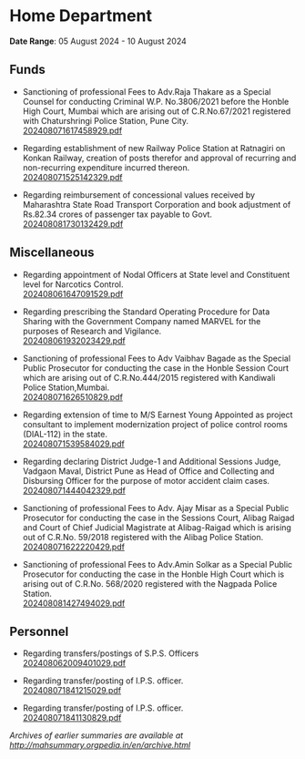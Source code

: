 # Home Department

**Date Range**: 05 August 2024 - 10 August 2024


## Funds
- Sanctioning of professional Fees to Adv.Raja Thakare as a Special Counsel for conducting  Criminal W.P. No.3806/2021 before the Honble High Court, Mumbai which are arising out of C.R.No.67/2021 registered with Chaturshringi Police Station, Pune City.\
  [202408071617458929.pdf](https://gr.maharashtra.gov.in/Site/Upload/Government%20Resolutions/English/202408071617458929.pdf)

- Regarding establishment of new Railway Police Station at Ratnagiri on Konkan Railway, creation of posts therefor and approval of recurring and non-recurring expenditure incurred thereon.\
  [202408071525142329.pdf](https://gr.maharashtra.gov.in/Site/Upload/Government%20Resolutions/English/202408071525142329.pdf)

- Regarding reimbursement of concessional values received by Maharashtra State Road Transport Corporation and book adjustment of Rs.82.34 crores of passenger tax payable to Govt.\
  [202408081730132429.pdf](https://gr.maharashtra.gov.in/Site/Upload/Government%20Resolutions/English/202408081730132429.pdf)

## Miscellaneous
- Regarding appointment of Nodal Officers at State level and Constituent level for Narcotics Control.\
  [202408061647091529.pdf](https://gr.maharashtra.gov.in/Site/Upload/Government%20Resolutions/English/202408061647091529.pdf)

- Regarding prescribing the Standard Operating Procedure for Data Sharing with the Government Company named MARVEL for the purposes of Research and Vigilance.\
  [202408061932023429.pdf](https://gr.maharashtra.gov.in/Site/Upload/Government%20Resolutions/English/202408061932023429.pdf)

- Sanctioning of professional Fees to Adv Vaibhav Bagade as the Special Public Prosecutor for conducting the case in the Honble Session Court which are arising out of C.R.No.444/2015 registered with Kandiwali Police Station,Mumbai.\
  [202408071626510829.pdf](https://gr.maharashtra.gov.in/Site/Upload/Government%20Resolutions/English/202408071626510829.pdf)

- Regarding extension of time to M/S Earnest  Young Appointed as project consultant to implement modernization project of police control rooms (DIAL-112) in the state.\
  [202408071539584029.pdf](https://gr.maharashtra.gov.in/Site/Upload/Government%20Resolutions/English/202408071539584029.pdf)

- Regarding declaring District Judge-1 and Additional Sessions Judge, Vadgaon Maval, District Pune as Head of Office and Collecting and Disbursing Officer for the purpose of motor accident claim cases.\
  [202408071444042329.pdf](https://gr.maharashtra.gov.in/Site/Upload/Government%20Resolutions/English/202408071444042329.pdf)

- Sanctioning of professional Fees to Adv. Ajay Misar as a Special Public Prosecutor for conducting the case in the Sessions Court, Alibag Raigad and Court of Chief Judicial Magistrate at Alibag-Raigad which is arising out of C.R.No. 59/2018 registered with the Alibag Police Station.\
  [202408071622220429.pdf](https://gr.maharashtra.gov.in/Site/Upload/Government%20Resolutions/English/202408071622220429.pdf)

- Sanctioning of professional Fees to Adv.Amin Solkar as a Special Public Prosecutor for conducting the case in the Honble High Court which is arising out of C.R.No. 568/2020 registered with the Nagpada Police Station.\
  [202408081427494029.pdf](https://gr.maharashtra.gov.in/Site/Upload/Government%20Resolutions/English/202408081427494029.pdf)

## Personnel
- Regarding transfers/postings of S.P.S. Officers\
  [202408062009401029.pdf](https://gr.maharashtra.gov.in/Site/Upload/Government%20Resolutions/English/202408062009401029.pdf)

- Regarding transfer/posting of I.P.S. officer.\
  [202408071841215029.pdf](https://gr.maharashtra.gov.in/Site/Upload/Government%20Resolutions/English/202408071841215029.pdf)

- Regarding transfer/posting of I.P.S. officer.\
  [202408071841130829.pdf](https://gr.maharashtra.gov.in/Site/Upload/Government%20Resolutions/English/202408071841130829.pdf)


*Archives of earlier summaries are available at http://mahsummary.orgpedia.in/en/archive.html*